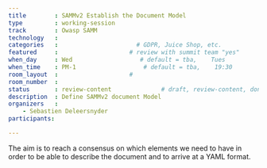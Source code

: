 ```yaml
---
title        : SAMMv2 Establish the Document Model
type         : working-session
track        : Owasp SAMM
technology   :
categories   :                      # GDPR, Juice Shop, etc.
featured     :                    # review with summit team "yes"
when_day     : Wed                   # default = tba,    Tues
when_time    : PM-1                   # default = tba,    19:30
room_layout  :                    #
room_number  :
status       : review-content              # draft, review-content, done
description  : Define SAMMv2 document Model
organizers   :
    - Sebastien Deleersnyder
participants:

---
```


The aim is to reach a consensus on which elements we need to have in order to be able to describe the document and to arrive at a YAML format.
